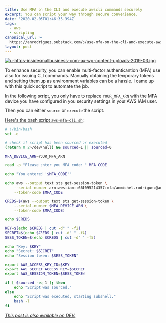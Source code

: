 ```yaml
---
title: Use MFA on the CLI and execute awscli commands securely
excerpt: You can script your way through secure convenience.
date: '2020-02-03T01:46:35.394Z'
tags:
  - aws
  - scripting
canonical_url: >-
  https://anrodriguez.substack.com/p/use-mfa-on-the-cli-and-execute-awscli-commands-securely-3i8chtml
layout: post
---
```

[![u-https-insidesmallbusiness-com-au-wp-content-uploads-2019-03.jpg](https://i.postimg.cc/Mpf8NMF0/u-https-insidesmallbusiness-com-au-wp-content-uploads-2019-03.jpg)](https://postimg.cc/PCHc8xhN)

To enhance security, you can enable multi-factor authenticantion (MFA) use also for issuing CLI commands. Manually obtaining the temporary tokens and setting them up as environment variables can be a hassle. I came up with this quick script to automate the job.

In the following script, you only have to replace
`YOUR_MFA_ARN`
 with the MFA device you have configured in you security settings in your AWS IAM user.

Then you can either
`source`
 or
`execute`
 the script.

[Here's the bash script
`aws-mfa-cli.sh`
](https://gist.github.com/siran/0979d1f9aeaa16e7fa7162e16ded6f19):


```bash
# !/bin/bash
set -e

# check if script has been sourced or executed
(return 0 2>/dev/null) && sourced=1 || sourced=0

MFA_DEVICE_ARN=YOUR_MFA_ARN

read -p "Please enter you MFA code: " MFA_CODE

echo "You entered '$MFA_CODE'"

echo aws --output text sts get-session-token \
    --serial-number arn:aws:iam::661095214357:mfa/anmichel.rodriguez@annalect.com \
    --token-code $MFA_CODE

CREDS=$(aws --output text sts get-session-token \
    --serial-number $MFA_DEVICE_ARN \
    --token-code $MFA_CODE)

echo $CREDS

KEY=$(echo $CREDS | cut -d" " -f2)
SECRET=$(echo $CREDS | cut -d" " -f4)
SESS_TOKEN=$(echo $CREDS | cut -d" " -f5)

echo "Key: $KEY"
echo "Secret: $SECRET"
echo "Session token: $SESS_TOKEN"

export AWS_ACCESS_KEY_ID=$KEY
export AWS_SECRET_ACCESS_KEY=$SECRET
export AWS_SESSION_TOKEN=$SESS_TOKEN

if [ $sourced -eq 1 ]; then
    echo "Script was sourced."
else
    echo "Script was executed, starting subshell."
    bash -l
fi
```


*[This post is also available on DEV.](https://dev.to/michrodz/use-mfa-on-the-cli-and-execute-awscli-commands-securely-3i8c)*


<script>
const parent = document.getElementsByTagName('head')[0];
const script = document.createElement('script');
script.type = 'text/javascript';
script.src = 'https://cdnjs.cloudflare.com/ajax/libs/iframe-resizer/4.1.1/iframeResizer.min.js';
script.charset = 'utf-8';
script.onload = function() {
    window.iFrameResize({}, '.liquidTag');
};
parent.appendChild(script);
</script>
